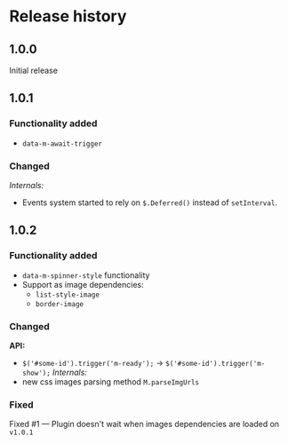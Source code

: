 # Release history

## 1.0.0
Initial release

## 1.0.1
### Functionality added
- ```data-m-await-trigger``` 
### Changed
_Internals:_
- Events system started to rely on ```$.Deferred()``` instead of  ```setInterval```.

## 1.0.2
### Functionality added
- ```data-m-spinner-style``` functionality
- Support as image dependencies:
	 - ```list-style-image```
   - ```border-image```
### Changed
__API:__
- ```$('#some-id').trigger('m-ready');``` → ```$('#some-id').trigger('m-show');```
_Internals:_
- new css images parsing method ```M.parseImgUrls```

### Fixed
Fixed #1 — Plugin doesn't wait when images dependencies are loaded on ```v1.0.1```   